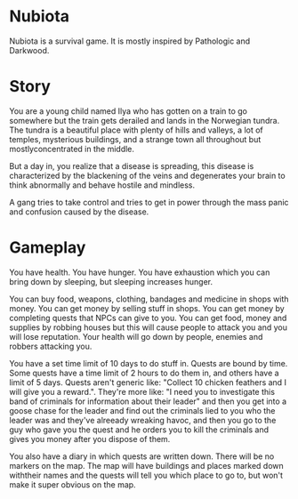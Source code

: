 # Nubiota

Nubiota is a survival game.
It is mostly inspired by Pathologic and Darkwood.

# Story

You are a young child named Ilya who has gotten on a train to go 
somewhere but the train gets derailed and lands in the Norwegian tundra.
The tundra is a beautiful place with plenty of hills and valleys, a lot 
of temples, mysterious buildings, and a strange town all throughout but 
mostlyconcentrated in the middle.

But a day in, you realize that a disease is spreading, this disease is 
characterized by the blackening of the veins and degenerates your brain
to think abnormally and behave hostile and mindless.



A gang tries to take control and tries to get in power through the mass
panic and confusion caused by the disease.

# Gameplay

You have health. You have hunger. You have exhaustion which you can
bring down by sleeping, but sleeping increases hunger.

You can buy food, weapons, clothing, bandages and medicine in shops 
with money. You can get money by selling stuff in shops. 
You can get money by completing quests that NPCs can give to you.
You can get food, money and supplies by robbing houses but this will
cause people to attack you and you will lose reputation.
Your health will go down by people, enemies and robbers attacking you.

You have a set time limit of 10 days to do stuff in. Quests are bound by
time. Some quests have a time limit of 2 hours to do them in, and others
have a limit of 5 days.
Quests aren't generic like: "Collect 10 chicken feathers and I will give 
you a reward.". They're more like: "I need you to investigate this band 
of criminals for information about their leader" and then you get into a 
goose chase for the leader and find out the criminals lied to you who the 
leader was and they've alreeady wreaking havoc, and then you go to the 
guy who gave you the quest and he orders you to kill the criminals and
gives you money after you dispose of them.

You also have a diary in which quests are written down. There will be no 
markers on the map. The map will have buildings and places marked down 
withtheir names and the quests will tell you which place to go to, but 
won't make it super obvious on the map.
